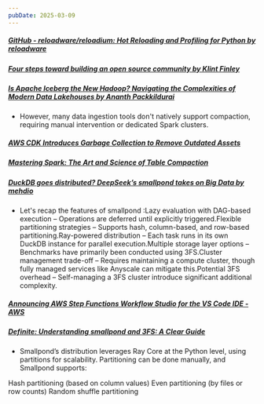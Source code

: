 ```yaml
---
pubDate: 2025-03-09
---
```


##### [GitHub - reloadware/reloadium: Hot Reloading and Profiling for Python by reloadware](https://github.com/reloadware/reloadium)
##### [Four steps toward building an open source community by Klint Finley](https://github.blog/open-source/maintainers/four-steps-toward-building-an-open-source-community/)
##### [Is Apache Iceberg the New Hadoop? Navigating the Complexities of Modern Data Lakehouses by Ananth Packkildurai](https://www.dataengineeringweekly.com/p/is-apache-iceberg-the-new-hadoop)

- However, many data ingestion tools don't natively support compaction, requiring manual intervention or dedicated Spark clusters.

##### [AWS CDK Introduces Garbage Collection to Remove Outdated Assets](https://www.infoq.com/news/2025/03/aws-cdk-garbage-collection/?utm_campaign=infoq_content&utm_source=infoq&utm_medium=feed&utm_term=global)
##### [Mastering Spark: The Art and Science of Table Compaction](https://milescole.dev/data-engineering/2025/02/26/The-Art-and-Science-of-Table-Compaction.html)
##### [DuckDB goes distributed? DeepSeek’s smallpond takes on Big Data by mehdio](https://mehdio.substack.com/p/duckdb-goes-distributed-deepseeks)

- Let's recap the features of smallpond :Lazy evaluation with DAG-based execution – Operations are deferred until explicitly triggered.Flexible partitioning strategies – Supports hash, column-based, and row-based partitioning.Ray-powered distribution – Each task runs in its own DuckDB instance for parallel execution.Multiple storage layer options – Benchmarks have primarily been conducted using 3FS.Cluster management trade-off – Requires maintaining a compute cluster, though fully managed services like Anyscale can mitigate this.Potential 3FS overhead – Self-managing a 3FS cluster introduce significant additional complexity.

##### [Announcing AWS Step Functions Workflow Studio for the VS Code IDE - AWS](https://aws.amazon.com/about-aws/whats-new/2025/03/aws-step-functions-workflow-studio-vs-code-ide/)
##### [Definite: Understanding smallpond and 3FS: A Clear Guide](https://www.definite.app/blog/smallpond)

- Smallpond’s distribution leverages Ray Core at the Python level, using partitions for scalability. Partitioning can be done manually, and Smallpond supports:

Hash partitioning (based on column values)
Even partitioning (by files or row counts)
Random shuffle partitioning
